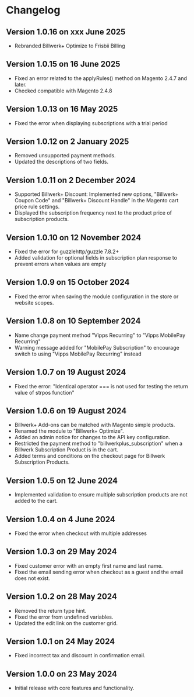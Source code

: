 # Changelog
## Version 1.0.16 on xxx June 2025
- Rebranded Billwerk+ Optimize to Frisbii Billing

## Version 1.0.15 on 16 June 2025
- Fixed an error related to the applyRules() method on Magento 2.4.7 and later.
- Checked compatible with Magento 2.4.8

## Version 1.0.13 on 16 May 2025
- Fixed the error when displaying subscriptions with a trial period

## Version 1.0.12 on 2 January 2025
- Removed unsupported payment methods.
- Updated the descriptions of two fields.

## Version 1.0.11 on 2 December 2024
- Supported Billwerk+ Discount: Implemented new options, "Billwerk+ Coupon Code" and "Billwerk+ Discount Handle" in the Magento cart price rule settings.
- Displayed the subscription frequency next to the product price of subscription products.

## Version 1.0.10 on 12 November 2024
- Fixed the error for guzzlehttp/guzzle 7.8.2+
- Added validation for optional fields in subscription plan response to prevent errors when values are empty

## Version 1.0.9 on 15 October 2024
- Fixed the error when saving the module configuration in the store or website scopes.

## Version 1.0.8 on 10 September 2024
- Name change payment method "Vipps Recurring" to "Vipps MobilePay Recurring"
- Warning message added for "MobilePay Subscription" to encourage switch to using "Vipps MobilePay Recurring" instead

## Version 1.0.7 on 19 August 2024
- Fixed the error: "Identical operator === is not used for testing the return value of strpos function"

## Version 1.0.6 on 19 August 2024
- Billwerk+ Add-ons can be matched with Magento simple products.
- Renamed the module to "Billwerk+ Optimize".
- Added an admin notice for changes to the API key configuration.
- Restricted the payment method to "billwerkplus_subscription" when a Billwerk Subscription Product is in the cart.
- Added terms and conditions on the checkout page for Billwerk Subscription Products.

## Version 1.0.5 on 12 June 2024
- Implemented validation to ensure multiple subscription products are not added to the cart.

## Version 1.0.4 on 4 June 2024
- Fixed the error when checkout with multiple addresses

## Version 1.0.3 on 29 May 2024
- Fixed customer error with an empty first name and last name.
- Fixed the email sending error when checkout as a guest and the email does not exist.

## Version 1.0.2 on 28 May 2024
- Removed the return type hint.
- Fixed the error from undefined variables.
- Updated the edit link on the customer grid.

## Version 1.0.1 on 24 May 2024
- Fixed incorrect tax and discount in confirmation email.

## Version 1.0.0 on 23 May 2024
- Initial release with core features and functionality.